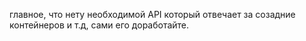 главное, что нету необходимой API который отвечает за созадние контейнеров и т.д, сами его доработайте.
